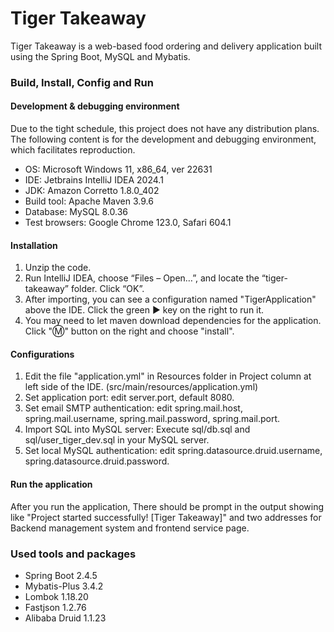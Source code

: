 # Tiger Takeaway

Tiger Takeaway is a web-based food ordering and delivery application built using the Spring Boot, MySQL and Mybatis.

### Build, Install, Config and Run

#### Development & debugging environment

Due to the tight schedule, this project does not have any distribution plans. The following content is for the 
development and debugging environment, which facilitates reproduction.

 - OS: Microsoft Windows 11, x86_64, ver 22631
 - IDE: Jetbrains IntelliJ IDEA 2024.1
 - JDK: Amazon Corretto 1.8.0_402
 - Build tool: Apache Maven 3.9.6
 - Database: MySQL 8.0.36
 - Test browsers: Google Chrome 123.0, Safari 604.1

#### Installation

1. Unzip the code.
2. Run IntelliJ IDEA, choose “Files – Open…”, and locate the “tiger-takeaway” folder. Click “OK”.
3. After importing, you can see a configuration named "TigerApplication" above the IDE. Click the green ▶ key on the 
   right to run it.
4. You may need to let maven download dependencies for the application. Click "Ⓜ️" button on the right and choose 
   "install".

#### Configurations

1. Edit the file "application.yml" in Resources folder in Project column at left side of the IDE.
   (src/main/resources/application.yml)
2. Set application port: edit server.port, default 8080.
3. Set email SMTP authentication: edit spring.mail.host, spring.mail.username, spring.mail.password, spring.mail.port.
4. Import SQL into MySQL server: Execute sql/db.sql and sql/user_tiger_dev.sql in your MySQL server.
5. Set local MySQL authentication: edit spring.datasource.druid.username, spring.datasource.druid.password.

#### Run the application

After you run the application, There should be prompt in the output showing like "Project started successfully! 
   [Tiger Takeaway]" and two addresses for Backend management system and frontend service page.

### Used tools and packages

 - Spring Boot 2.4.5
 - Mybatis-Plus 3.4.2
 - Lombok 1.18.20
 - Fastjson 1.2.76
 - Alibaba Druid 1.1.23